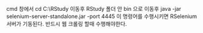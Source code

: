 cmd 창에서 cd C:\RStudy 이동후 RStudy 폴더 안 bin 으로 이동후 
java -jar selenium-server-standalone.jar -port 4445
이 명령어를 수행시키면 RSelenium 서버가 기동된다. 
반드시 웹 크롤링 할때 수행해야한다.